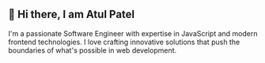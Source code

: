 ## 👋 Hi there, I am Atul Patel
I'm a passionate Software Engineer with expertise in JavaScript and modern frontend technologies. I love crafting innovative solutions that push the boundaries of what's possible in web development.

<!--
**atulpat3l/atulpat3l** is a ✨ _special_ ✨ repository because its `README.md` (this file) appears on your GitHub profile.

Here are some ideas to get you started:

- 🔭 I’m currently working on ...
- 🌱 I’m currently learning ...
- 👯 I’m looking to collaborate on ...
- 🤔 I’m looking for help with ...
- 💬 Ask me about ...
- 📫 How to reach me: ...
- 😄 Pronouns: ...
- ⚡ Fun fact: ...
-->
